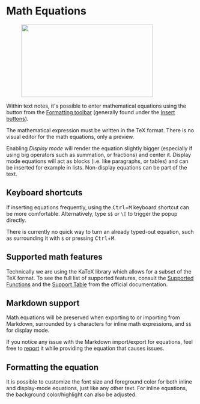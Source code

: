 # Math Equations
<figure class="image image-style-align-right"><img style="aspect-ratio:350/193;" src="Math Equations_image.png" width="350" height="193"></figure>

Within text notes, it's possible to enter mathematical equations using the <img src="1_Math Equations_image.png" width="20" height="15"> button from the <a class="reference-link" href="Formatting%20toolbar.md">Formatting toolbar</a> (generally found under the <a class="reference-link" href="Insert%20buttons.md">Insert buttons</a>).

The mathematical expression must be written in the TeX format. There is no visual editor for the math equations, only a preview. 

Enabling _Display mode_ will render the equation slightly bigger (especially if using big operators such as summation, or fractions) and center it. Display mode equations will act as blocks (i.e. like paragraphs, or tables) and can be inserted for example in lists. Non-display equations can be part of the text.

## Keyboard shortcuts

If inserting equations frequently, using the <kbd>Ctrl</kbd>+<kbd>M</kbd> keyboard shortcut can be more comfortable. Alternatively, type `$$` or `\[` to trigger the popup directly.

There is currently no quick way to turn an already typed-out equation, such as surrounding it with `$` or pressing <kbd>Ctrl</kbd>+<kbd>M</kbd>.

## Supported math features

Technically we are using the KaTeX library which allows for a subset of the TeX format. To see the full list of supported features, consult the [Supported Functions](https://katex.org/docs/supported) and the [Support Table](https://katex.org/docs/support_table) from the official documentation.

## Markdown support

Math equations will be preserved when exporting to or importing from Markdown, surrounded by `$` characters for inline math expressions, and `$$` for display mode.

If you notice any issue with the Markdown import/export for equations, feel free to [report](../../Troubleshooting/Reporting%20issues.md) it while providing the equation that causes issues.

## Formatting the equation

It is possible to customize the font size and foreground color for both inline and display-mode equations, just like any other text. For inline equations, the background color/highlight can also be adjusted.